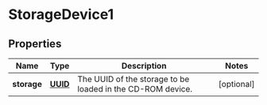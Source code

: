 
# StorageDevice1

## Properties
Name | Type | Description | Notes
------------ | ------------- | ------------- | -------------
**storage** | [**UUID**](UUID.md) | The UUID of the storage to be loaded in the CD-ROM device. |  [optional]



